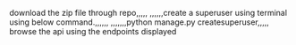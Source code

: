 download the zip file through repo,,,,,
,,,,,,create a superuser using terminal using below command.,,,,,,
,,,,,,,python manage.py createsuperuser,,,,,
browse the api using the endpoints displayed
